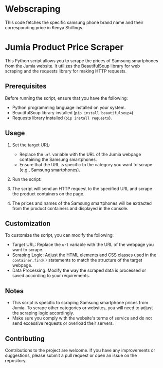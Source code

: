 # Webscraping
This code fetches the specific samsung phone brand name and their corresponding price in Kenya Shillings.
# Jumia Product Price Scraper

This Python script allows you to scrape the prices of Samsung smartphones from the Jumia website. It utilizes the BeautifulSoup library for web scraping and the requests library for making HTTP requests.

## Prerequisites

Before running the script, ensure that you have the following:

- Python programming language installed on your system.
- BeautifulSoup library installed (`pip install beautifulsoup4`).
- Requests library installed (`pip install requests`).

## Usage

1. Set the target URL:
   - Replace the `url` variable with the URL of the Jumia webpage containing the Samsung smartphones.
   - Ensure that the URL is specific to the category you want to scrape (e.g., Samsung smartphones).

2. Run the script:

3. The script will send an HTTP request to the specified URL and scrape the product containers on the page.

4. The prices and names of the Samsung smartphones will be extracted from the product containers and displayed in the console.

## Customization

To customize the script, you can modify the following:

- Target URL: Replace the `url` variable with the URL of the webpage you want to scrape.
- Scraping Logic: Adjust the HTML elements and CSS classes used in the `container.find()` statements to match the structure of the target webpage.
- Data Processing: Modify the way the scraped data is processed or saved according to your requirements.

## Notes

- This script is specific to scraping Samsung smartphone prices from Jumia. To scrape other categories or websites, you will need to adjust the scraping logic accordingly.
- Make sure you comply with the website's terms of service and do not send excessive requests or overload their servers.

## Contributing

Contributions to the project are welcome. If you have any improvements or suggestions, please submit a pull request or open an issue on the repository.
